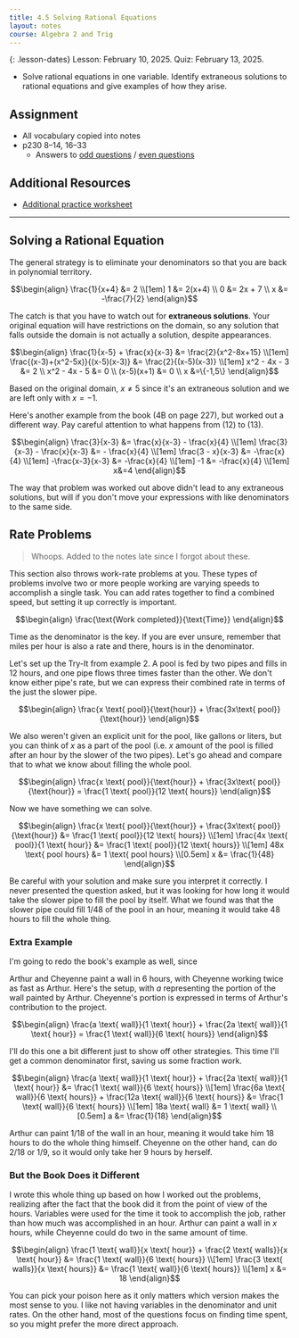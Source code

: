 ```yaml
---
title: 4.5 Solving Rational Equations
layout: notes
course: Algebra 2 and Trig
---
```


{: .lesson-dates}
Lesson: February 10, 2025. Quiz: February 13, 2025.

- Solve rational equations in one variable. Identify extraneous solutions to rational equations and give examples of how they arise.

## Assignment

- All vocabulary copied into notes
- p230 8–14, 16–33
  - Answers to [odd questions](../misc/alg2-odd-answers.pdf) / [even questions](../misc/alg2-even-answers.pdf)

## Additional Resources

- [Additional practice worksheet](./pdf/alg2-add-practice-0405.pdf)

---

## Solving a Rational Equation

The general strategy is to eliminate your denominators so that you are back in polynomial territory.

$$\begin{align}
\frac{1}{x+4} &= 2 \\[1em]
            1 &= 2(x+4) \\
            0 &= 2x + 7 \\
            x &= -\frac{7}{2}
\end{align}$$

The catch is that you have to watch out for **extraneous solutions**. Your original equation will have restrictions on the domain, so any solution that falls outside the domain is not actually a solution, despite appearances.

$$\begin{align}
\frac{1}{x-5} + \frac{x}{x-3} &= \frac{2}{x^2-8x+15} \\[1em]
\frac{(x-3)+(x^2-5x)}{(x-5)(x-3)} &= \frac{2}{(x-5)(x-3)} \\[1em]
x^2 - 4x - 3 &= 2 \\
x^2 - 4x - 5 &= 0 \\
(x-5)(x+1) &= 0 \\
x &=\{-1,5\}
\end{align}$$

Based on the original domain, $x\neq5$ since it's an extraneous solution and we are left only with $x=-1$.

Here's another example from the book (4B on page 227), but worked out a different way. Pay careful attention to what happens from $(12)$ to $(13)$.

$$\begin{align}
\frac{3}{x-3} &= \frac{x}{x-3} - \frac{x}{4} \\[1em]
\frac{3}{x-3} - \frac{x}{x-3} &= - \frac{x}{4} \\[1em]
\frac{3 - x}{x-3} &= -\frac{x}{4} \\[1em]
-\frac{x-3}{x-3} &= -\frac{x}{4} \\[1em]
-1 &= -\frac{x}{4} \\[1em]
x&=4
\end{align}$$

The way that problem was worked out above didn't lead to any extraneous solutions, but will if you don't move your expressions with like denominators to the same side.

## Rate Problems

> Whoops. Added to the notes late since I forgot about these.

This section also throws work-rate problems at you. These types of problems involve two or more people working are varying speeds to accomplish a single task. You can add rates together to find a combined speed, but setting it up correctly is important.

$$\begin{align}
\frac{\text{Work completed}}{\text{Time}}
\end{align}$$

Time as the denominator is the key. If you are ever unsure, remember that miles per hour is also a rate and there, hours is in the denominator.

Let's set up the Try-It from example 2. A pool is fed by two pipes and fills in 12 hours, and one pipe flows three times faster than the other. We don't know either pipe's rate, but we can express their combined rate in terms of the just the slower pipe.

$$\begin{align}
\frac{x \text{ pool}}{\text{hour}} + \frac{3x\text{ pool}}{\text{hour}}
\end{align}$$

We also weren't given an explicit unit for the pool, like gallons or liters, but you can think of $x$ as a part of the pool (i.e. $x$ amount of the pool is filled after an hour by the slower of the two pipes). Let's go ahead and compare that to what we know about filling the whole pool.

$$\begin{align}
\frac{x \text{ pool}}{\text{hour}} + \frac{3x\text{ pool}}{\text{hour}} = \frac{1 \text{ pool}}{12 \text{ hours}}
\end{align}$$

Now we have something we can solve.

$$\begin{align}
\frac{x \text{ pool}}{\text{hour}} + \frac{3x\text{ pool}}{\text{hour}} &= \frac{1 \text{ pool}}{12 \text{ hours}} \\[1em]
\frac{4x \text{ pool}}{1 \text{ hour}} &= \frac{1 \text{ pool}}{12 \text{ hours}} \\[1em]
48x \text{ pool hours} &= 1 \text{ pool hours} \\[0.5em]
x &= \frac{1}{48}
\end{align}$$

Be careful with your solution and make sure you interpret it correctly. I never presented the question asked, but it was looking for how long it would take the slower pipe to fill the pool by itself. What we found was that the slower pipe could fill $1/48$ of the pool in an hour, meaning it would take $48$ hours to fill the whole thing.

### Extra Example

I'm going to redo the book's example as well, since

Arthur and Cheyenne paint a wall in 6 hours, with Cheyenne working twice as fast as Arthur. Here's the setup, with $a$ representing the portion of the wall painted by Arthur. Cheyenne's portion is expressed in terms of Arthur's contribution to the project.

$$\begin{align}
\frac{a \text{ wall}}{1 \text{ hour}} + \frac{2a \text{ wall}}{1 \text{ hour}} = \frac{1 \text{ wall}}{6 \text{ hours}}
\end{align}$$

I'll do this one a bit different just to show off other strategies. This time I'll get a common denominator first, saving us some fraction work.

$$\begin{align}
\frac{a \text{ wall}}{1 \text{ hour}} + \frac{2a \text{ wall}}{1 \text{ hour}} &= \frac{1 \text{ wall}}{6 \text{ hours}} \\[1em]
\frac{6a \text{ wall}}{6 \text{ hours}} + \frac{12a \text{ wall}}{6 \text{ hours}} &= \frac{1 \text{ wall}}{6 \text{ hours}} \\[1em]
18a \text{ wall} &= 1 \text{ wall} \\[0.5em]
a &= \frac{1}{18}
\end{align}$$

Arthur can paint $1/18$ of the wall in an hour, meaning it would take him 18 hours to do the whole thing himself. Cheyenne on the other hand, can do $2/18$ or $1/9$, so it would only take her 9 hours by herself.

### But the Book Does it Different

I wrote this whole thing up based on how I worked out the problems, realizing after the fact that the book did it from the point of view of the hours. Variables were used for the time it took to accomplish the job, rather than how much was accomplished in an hour. Arthur can paint a wall in $x$ hours, while Cheyenne could do two in the same amount of time.

$$\begin{align}
\frac{1 \text{ wall}}{x \text{ hour}} + \frac{2 \text{ walls}}{x \text{ hour}} &= \frac{1 \text{ wall}}{6 \text{ hours}} \\[1em]
\frac{3 \text{ walls}}{x \text{ hours}} &= \frac{1 \text{ wall}}{6 \text{ hours}} \\[1em]
x &= 18
\end{align}$$

You can pick your poison here as it only matters which version makes the most sense to you. I like not having variables in the denominator and unit rates. On the other hand, most of the questions focus on finding time spent, so you might prefer the more direct approach.
